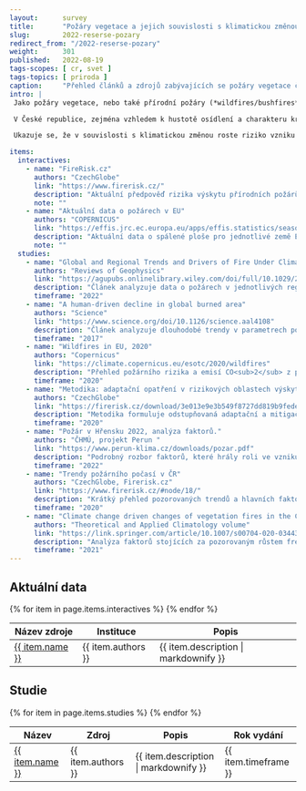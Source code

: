 ```yaml
---
layout:      survey
title:       "Požáry vegetace a jejich souvislosti s klimatickou změnou"
slug:        2022-reserse-pozary
redirect_from: "/2022-reserse-pozary"
weight:      301
published:   2022-08-19
tags-scopes: [ cr, svet ]
tags-topics: [ priroda ]
caption:     "Přehled článků a zdrojů zabývajících se požáry vegetace či lesními požáry v souvislosti s klimatickou změnou."
intro: |
 Jako požáry vegetace, nebo také přírodní požáry (*wildfires/bushfires*), se označují nekontrolované požáry lesů, křovin nebo suché trávy, které vzplály ve volné přírodě (např. zapálení bleskem) nebo byly úmyslně či neúmyslně založeny lidmi. Na světě je ročně postiženo požáry okolo 4 miliónů km <sup>2</sup>, ale charakter požárů je v velmi různý v různých oblastech. V Afrických savanách a stepích Asie a Jižní Ameriky jde především o rozsáhlé požáry suché trávy, v lesích severní Ameriky a Sibiře o požáry hustých jehličnatých lesů, v tropických oblastech vypalování deštného pralesa.

 V České republice, zejména vzhledem k hustotě osídlení a charakteru krajiny, nedosahují požáry vegetace tak velkých rozsahů jako v jiných evropských zemích. V ČR ročně postiženy typicky desítky hektarů, ve Francii nebo Švédsku se ročně postižená plocha pohybuje v řádu desítek tisíc hektarů.

 Ukazuje se, že v souvislosti s klimatickou změnou roste riziko vzniku požárů prakticky ve všech částech světa.

items:
  interactives:
    - name: "FireRisk.cz"
      authors: "CzechGlobe"
      link: "https://www.firerisk.cz/"
      description: "Aktuální předpověď rizika výskytu přírodních požárů v ČR. Aktualizováno denně."
      note: ""
    - name: "Aktuální data o požárech v EU"
      authors: "COPERNICUS"
      link: "https://effis.jrc.ec.europa.eu/apps/effis.statistics/seasonaltrend"
      description: "Aktuální data o spálené ploše pro jednotlivé země EU, srovnání se předchozími roky. Data pocházejí z družicových sledování. Aktualizováno týdně."
      note: ""
  studies:
    - name: "Global and Regional Trends and Drivers of Fire Under Climate Change"
      authors: "Reviews of Geophysics"
      link: "https://agupubs.onlinelibrary.wiley.com/doi/full/10.1029/2020RG000726"
      description: "Článek analyzuje data o požárech v jednotlivých regionech i globálně. Klíčová zjištění: Frekvence počasí vhodného k šíření požárů roste (v pozorovaných trendech délky požární sezóny) a v důsledku klimatické změny se očekává další růst. Spálená plocha v některých roste (Východní Sibiř, Sev. Amerika), jinde klesá (africké savany, stepi jižní Ameriky a Asie), přičemž globálně spálená plocha klesá. Článek rozebírá faktory, které ovlivňují množství spálené plochy v jednotlivých oblastech."
      timeframe: "2022"
    - name: "A human-driven decline in global burned area"
      authors: "Science"
      link: "https://www.science.org/doi/10.1126/science.aal4108"
      description: "Článek analyzuje dlouhodobé trendy v parametrech požárů vegetace. Klíčová zjištění: Mezi 1998 a 2015 se plocha ročně spálená požáry vegetace zmenšila téměř o čtvrtinu. Pokles je koncentrován v savanách a oblastech s nižším zápojem korun stromů, naopak v oblastech s vyšším zápojem korun je pozorován růst spálené plochy. Hlavní faktory v redukci spálené plochy jsou rozšiřování obdělávané plochy a intensifikace zemědělství."
      timeframe: "2017"
    - name: "Wildfires in EU, 2020"
      authors: "Copernicus"
      link: "https://climate.copernicus.eu/esotc/2020/wildfires"
      description: "Přehled požárního rizika a emisí CO<sub>2</sub> z požárů pro rok 2020. Z dat vyplývá, že typicky se roční emise z požárů vegetace v zemích EU pohybují okolo 4-10 MtCO<sub>2</sub>."
      timeframe: "2020"
    - name: "Metodika: adaptační opatření v rizikových oblastech výskytu požárů vegetace"
      authors: "CzechGlobe"
      link: "https://firerisk.cz/download/3e013e9e3b549f8727dd819b9fedeba5/nmets2.pdf"
      description: "Metodika formuluje odstupňovaná adaptační a mitigační opatření ke zmírnění požárního rizika a šíření požáru v krajině (les a zemědělská půda). Jako protipožární opatření v lesích uvádí metodika například budování protipožárních pásů zpomalujících šíření požárů, nebo pásů z hůře hořlavých dřevin (lípy, javory, jasan, olše); snižování množství snadno zápalného materiálu v lesích; rozčlenění souvislých jehličnatých komplexů; dobudování a údržbu přístupových komunikací a zdrojů vody pro hašení požárů."
      timeframe: "2020"
    - name: "Požár v Hřensku 2022, analýza faktorů."
      authors: "ČHMÚ, projekt Perun "
      link: "https://www.perun-klima.cz/downloads/pozar.pdf"
      description: "Podrobný rozbor faktorů, které hrály roli ve vzniku a vývoji požáru v Hřensku (2022)."
      timeframe: "2022"
    - name: "Trendy požárního počasí v ČR"
      authors: "CzechGlobe, Firerisk.cz"
      link: "https://www.firerisk.cz/#node/18/"
      description: "Krátký přehled pozorovaných trendů a hlavních faktorů ovlivňujících riziko výskytu požárů."
      timeframe: "2020"
    - name: "Climate change driven changes of vegetation fires in the Czech Republic"
      authors: "Theoretical and Applied Climatology volume"
      link: "https://link.springer.com/article/10.1007/s00704-020-03443-6"
      description: "Analýza faktorů stojících za pozorovaným růstem frekvence požárů vegetace v ČR. Jako hlavní příčina vychází růst hodnot FWI (Fire Weather Index), nedostatek vlhkosti v půdě a zvýšený výskyt vln veder, tedy projevy klimatické změny."
      timeframe: "2021"
---
```


## Aktuální data

<table class="table table-striped table-hover mt-4 mb-4">
  <thead>
    <tr>
      <th scope="col" class="text-uppercase">Název zdroje</th>
      <th scope="col" class="text-uppercase">Instituce</th>
      <th scope="col" class="text-uppercase">Popis</th>
    </tr>
  </thead>
  <tbody>
    {% for item in page.items.interactives %}
    <tr>
      <td class="align-middle font-weight-bold">
        <a href="{{ item.link }}">{{ item.name }}</a>
      </td>
      <td class="align-middle">{{ item.authors }}</td>
      <td class="align-middle">{{ item.description | markdownify }}</td>
    </tr>
    {% endfor %}
  </tbody>
</table>

## Studie

<table class="table table-striped table-hover mt-4 mb-4">
  <thead>
    <tr>
      <th scope="col" class="text-uppercase">Název </th>
      <th scope="col" class="text-uppercase">Zdroj</th>
      <th scope="col" class="text-uppercase">Popis</th>
      <th scope="col" class="text-uppercase">Rok vydání</th>
    </tr>
  </thead>
  <tbody>
    {% for item in page.items.studies %}
    <tr>
      <td class="align-middle font-weight-bold">
        <a href="{{ item.link }}">{{ item.name }}</a>
      </td>
      <td class="align-middle">{{ item.authors }}</td>
      <td class="align-middle">{{ item.description | markdownify }}</td>
      <td class="align-middle">{{ item.timeframe }}</td>
    </tr>
    {% endfor %}
  </tbody>
</table>
